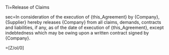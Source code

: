 Ti=Release of Claims

sec=In consideration of the execution of {this_Agreement} by {Company}, {Supplier} hereby releases {Company} from all claims, demands, contracts and liabilities, if any, as of the date of execution of {this_Agreement}, except indebtedness which may be owing upon a written contract signed by {Company}.

=[Z/ol/0]

